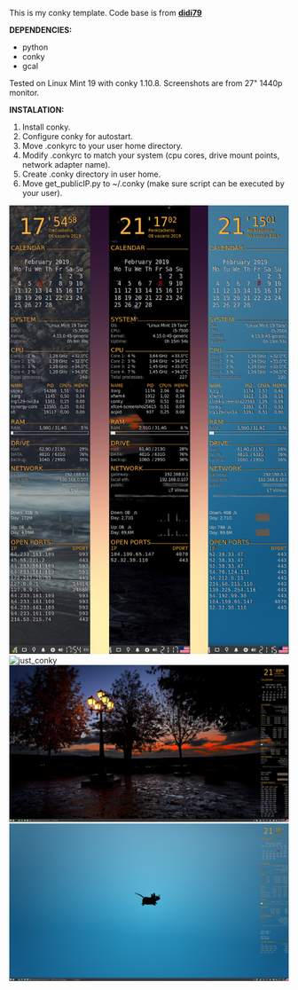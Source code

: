 This is my conky template.
Code base is from <a href="https://www.deviantart.com/didi79/art/conky-config-127651851"><b>didi79</b></a>

<b>DEPENDENCIES:</b>
<ul>
  <li>python</li>
  <li>conky</li>
  <li>gcal</li>
</ul>

Tested on Linux Mint 19 with conky 1.10.8. Screenshots are from 27" 1440p monitor.

<b>INSTALATION:</b>

1. Install conky.
2. Configure conky for autostart.
3. Move .conkyrc to your user home directory.
4. Modify .conkyrc to match your system (cpu cores, drive mount points, network adapter name).
5. Create .conky directory in user home.
6. Move	get_publicIP.py to ~/.conky (make sure script can be executed by your user).

![conky_full](https://raw.githubusercontent.com/f5AFfMhv/conky/master/screenshots/just_conky.png)
![just_conky](https://raw.githubusercontent.com/f5AFfMhv/conky/master/screenshots/desk_brown.png)
![just_conky](https://raw.githubusercontent.com/f5AFfMhv/conky/master/screenshots/desk_black.png)
![just_conky](https://raw.githubusercontent.com/f5AFfMhv/conky/master/screenshots/desk_blue.png)
